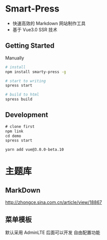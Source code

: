 # Smart-Press
- 快速高效的 Markdown 网站制作工具
- 基于 Vue3.0 SSR 技术

## Getting Started
Manually
```bash
# install 
npm install smarty-press -g

# start to writing 
spress start

# build to html
spress build

```


## Development

```js
# clone first
npm link
cd demo
spress start
```

```bash
yarn add vue@3.0.0-beta.10

```

# 主题库

## MarkDown

http://zhongce.sina.com.cn/article/view/18867

## 菜单模板

默认采用 AdminLTE 后面可以开发 自由配置功能
